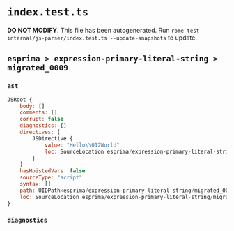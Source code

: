 # `index.test.ts`

**DO NOT MODIFY**. This file has been autogenerated. Run `rome test internal/js-parser/index.test.ts --update-snapshots` to update.

## `esprima > expression-primary-literal-string > migrated_0009`

### `ast`

```javascript
JSRoot {
	body: []
	comments: []
	corrupt: false
	diagnostics: []
	directives: [
		JSDirective {
			value: "Hello\\012World"
			loc: SourceLocation esprima/expression-primary-literal-string/migrated_0009/input.js 1:0-1:16
		}
	]
	hasHoistedVars: false
	sourceType: "script"
	syntax: []
	path: UIDPath<esprima/expression-primary-literal-string/migrated_0009/input.js>
	loc: SourceLocation esprima/expression-primary-literal-string/migrated_0009/input.js 1:0-1:16
}
```

### `diagnostics`

```

```
